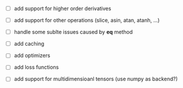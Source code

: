 - [ ] add support for higher order derivatives
- [ ] add support for other operations (slice, asin, atan, atanh, ...)
- [ ] handle some sublte issues caused by __eq__ method
- [ ] add caching
- [ ] add optimizers
- [ ] add loss functions
- [ ] add support for multidimensioanl tensors (use numpy as backend?)


